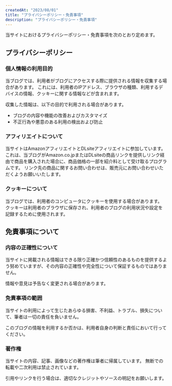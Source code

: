```yaml
---
createdAt: "2023/08/01"
title: "プライバシーポリシー・免責事項"
description: "プライバシーポリシー・免責事項"
---
```


当サイトにおけるプライバシーポリシー・免責事項を次のとおり定めます。

## プライバシーポリシー

### 個人情報の利用目的

当ブログでは、利用者がブログにアクセスする際に提供される情報を収集する場合があります。
これには、利用者のIPアドレス、ブラウザの種類、利用するデバイスの情報、クッキーに関する情報などが含まれます。

収集した情報は、以下の目的で利用される場合があります。

- ブログの内容や機能の改善およびカスタマイズ
- 不正行為や悪意のある利用の検出および防止

### アフィリエイトについて

当サイトはAmazonアフィリエイトとDLsiteアフィリエイトに参加しています。
これは、当ブログがAmazon.co.jpまたはDLsiteの商品リンクを提供しリンク経由で商品を購入された場合に、商品価格の一部を紹介料として受け取るプログラムです。
リンク先の商品に関するお問い合わせは、販売元にお問い合わせいただくようお願いいたします。

### クッキーについて

当ブログでは、利用者のコンピュータにクッキーを使用する場合があります。
クッキーは利用者のブラウザに保存され、利用者のブログの利用状況や設定を記録するために使用されます。

## 免責事項について

### 内容の正確性について

当サイトに掲載される情報はできる限り正確かつ信頼性のあるものを提供するよう努めていますが、その内容の正確性や完全性について保証するものではありません。

情報や意見は予告なく変更される場合があります。

### 免責事項の範囲

当サイトの利用によって生じたあらゆる損害、不利益、トラブル、損失について、筆者は一切の責任を負いません。

このブログの情報を利用するか否かは、利用者自身の判断と責任において行ってください。

### 著作権

当サイトの内容、記事、画像などの著作権は筆者に帰属しています。
無断での転載や二次利用は禁止されています。

引用やリンクを行う場合は、適切なクレジットやソースの明記をお願いします。

